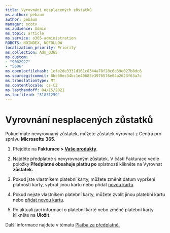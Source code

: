 ```yaml
---
title: Vyrovnání nesplacených zůstatků
ms.author: pebaum
author: pebaum
manager: scotv
ms.audience: Admin
ms.topic: article
ms.service: o365-administration
ROBOTS: NOINDEX, NOFOLLOW
localization_priority: Priority
ms.collection: Adm_O365
ms.custom:
- "9002927"
- "5606"
ms.openlocfilehash: 1efe2de3331d161c8344a78f28c6e39e027b8dc6
ms.sourcegitcommit: 8bc60ec34bc1e40685e3976576e04a2623f63a7c
ms.translationtype: MT
ms.contentlocale: cs-CZ
ms.lasthandoff: 04/15/2021
ms.locfileid: "51831259"
---
```

# <a name="settle-an-outstanding-balance"></a>Vyrovnání nesplacených zůstatků

Pokud máte nevyrovnaný zůstatek, můžete zůstatek vyrovnat z Centra pro správu **Microsoftu 365**.

1. Přejděte na **Fakturace > [Vaše produkty](https://go.microsoft.com/fwlink/p/?linkid=842054)**.

2. Najděte předplatné s nevyrovnaným zůstatek. V části Fakturace vedle položky **Předplatné obsahuje platbu po** splatnosti klikněte na Vyrovnat **zůstatek.**

3. Pokud jste vlastníkem platební karty, můžete změnit datum vypršení platnosti karty, vybrat jinou kartu nebo přidat [novou kartu](https://docs.microsoft.com/microsoft-365/commerce/billing-and-payments/manage-payment-methods?view=o365-worldwide).

4. Pokud nejste vlastníkem platební karty, můžete zvolit jinou platební kartu nebo [přidat novou kartu](https://docs.microsoft.com/microsoft-365/commerce/billing-and-payments/manage-payment-methods?view=o365-worldwide).

5. Po aktualizaci informací o platební kartě nebo změně platební karty klikněte na **Uložit.**

Další informace najdete v tématu [Platba za předplatné.](https://docs.microsoft.com/microsoft-365/commerce/billing-and-payments/pay-for-your-subscription?view=o365-worldwide)
